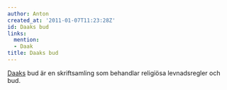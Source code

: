 ```yaml
---
author: Anton
created_at: '2011-01-07T11:23:28Z'
id: Daaks bud
links:
  mention:
  - Daak
title: Daaks bud
---
```


[Daaks] bud är en skriftsamling som behandlar religiösa levnadsregler och bud.

  [Daaks]: Daak
